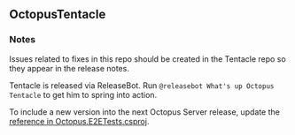 OctopusTentacle
---------------

### Notes

Issues related to fixes in this repo should be created in the Tentacle repo so they appear in the release notes.

Tentacle is released via ReleaseBot. Run `@releasebot What's up Octopus Tentacle` to get him to spring into action.

To include a new version into the next Octopus Server release, update the [reference in Octopus.E2ETests.csproj](https://github.com/OctopusDeploy/OctopusDeploy/blob/master/source/Octopus.E2ETests/Octopus.E2ETests.csproj#L29).

